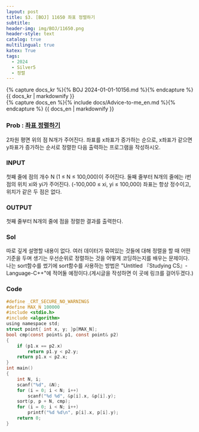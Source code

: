 ```yaml
---
layout: post
title: $3. [BOJ] 11650 좌표 정렬하기
subtitle: 
header-img: img/BOJ/11650.png
header-style: text
catalog: true
multilingual: true
katex: True
tags:
  - 2024
  - Silver5
  - 정렬
---
```


<!-- Korean Version -->
<div class="kr post-container">
    {% capture docs_kr %}{% BOJ 2024-01-01-10156.md %}{% endcapture %}
    {{ docs_kr | markdownify }}
</div>

<!-- English Version -->
<div class="en post-container">
    {% capture docs_en %}{% include docs/Advice-to-me_en.md %}{% endcapture %}
    {{ docs_en | markdownify }}
</div>


### Prob : [좌표 정렬하기](https://www.acmicpc.net/problem/11650)
2차원 평면 위의 점 N개가 주어진다. 좌표를 x좌표가 증가하는 순으로, x좌표가 같으면 y좌표가 증가하는 순서로 정렬한 다음 출력하는 프로그램을 작성하시오.

### INPUT
첫째 줄에 점의 개수 N (1 ≤ N ≤ 100,000)이 주어진다. 둘째 줄부터 N개의 줄에는 i번점의 위치 xi와 yi가 주어진다. (-100,000 ≤ xi, yi ≤ 100,000) 좌표는 항상 정수이고, 위치가 같은 두 점은 없다.

### OUTPUT
첫째 줄부터 N개의 줄에 점을 정렬한 결과를 출력한다.

### Sol
따로 깊게 설명할 내용이 없다. 여러 데이터가 묶여있는 것들에 대해 정렬을 할 때 어떤 기준을 두며 생기는 우선순위로 정렬하는 것을 어떻게 코딩하는지를 배우는 문제이다.
나는 sort함수를 썼기에 sort함수를 사용하는 방법은 "Untitled 『Studying CS』-Language-C++"에 적어둘 예정이다.(게시글을 작성하면 이 곳에 링크를 걸어두겠다.)



### Code
```c
#define _CRT_SECURE_NO_WARNINGS
#define MAX_N 100000
#include <stdio.h>
#include <algorithm>
using namespace std;
struct point{ int x, y; }p[MAX_N];
bool cmp(const point& p1, const point& p2)
{
	if (p1.x == p2.x)
		return p1.y < p2.y;
	return p1.x < p2.x;
}
int main()
{
	int N, i;
	scanf("%d", &N);
	for (i = 0; i < N; i++)
		scanf("%d %d", &p[i].x, &p[i].y);
	sort(p, p + N, cmp);
	for (i = 0; i < N; i++)
		printf("%d %d\n", p[i].x, p[i].y);
	return 0;
}
```
